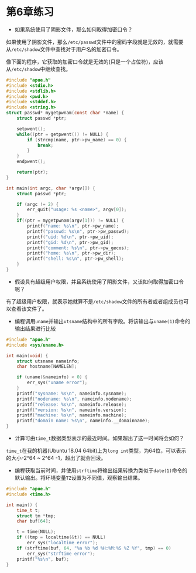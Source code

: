 # 第6章练习

* 如果系统使用了阴影文件，那么如何取得加密口令？

如果使用了阴影文件，那么`/etc/passwd`文件中的密码字段就是无效的，就需要从`/etc/shadow`文件中查找对于用户名的加密口令。

像下面的程序，它获取的加密口令就是无效的(只是一个占位符)，应该从`/etc/shadow`中继续查找。

``` C
#include "apue.h"
#include <stdio.h>
#include <stdlib.h>
#include <pwd.h>
#include <stddef.h>
#include <string.h>
struct passwd* mygetpwnam(const char *name) {
    struct passwd *ptr;

    setpwent();
    while((ptr = getpwent()) != NULL) {
        if (strcmp(name, ptr->pw_name) == 0) {
            break;
        }
    }
    endpwent();

    return(ptr);
}

int main(int argc, char *argv[]) {
    struct passwd *ptr;

    if (argc != 2) {
        err_quit("usage: %s <name>", argv[0]);
    }
    if((ptr = mygetpwnam(argv[1])) != NULL) {
        printf("name: %s\n", ptr->pw_name);
        printf("passwd: %s\n", ptr->pw_passwd);
        printf("uid: %d\n", ptr->pw_uid);
        printf("gid: %d\n", ptr->pw_gid);
        printf("comment: %s\n", ptr->pw_gecos);
        printf("home: %s\n", ptr->pw_dir);
        printf("shell: %s\n", ptr->pw_shell);
    }
}
```

* 假设具有超级用户权限，并且系统使用了阴影文件，又该如何取得加密口令呢？

有了超级用户权限，就表示她就算不是`/etc/shadow`文件的所有者或者组成员也可以查看该文件了。

* 编程调用`uname`并输出`utsname`结构中的所有字段。将该输出与`uname(1)`命令的输出结果进行比较

``` C
#include "apue.h"
#include <sys/uname.h>

int main(void) {
    struct utsname nameinfo;
    char hostname[NAMELEN];

    if (uname(&nameinfo) < 0) {
        err_sys("uname error");
    }
    printf("sysname: %s\n", nameinfo.sysname);
    printf("nodename: %s\n", nameinfo.nodename);
    printf("release: %s\n", nameinfo.release);
    printf("version: %s\n", nameinfo.version);
    printf("machine: %s\n", nameinfo.machine);
    printf("domain name: %s\n", nameinfo.__domainname);
}
```

* 计算可由`time_t`数据类型表示的最近时间。如果超出了这一时间将会如何？

`time_t`在我的机器(Ubuntu 18.04 64bit)上为`long int`类型，为64位，可以表示的大小-2^64 ~ 2^64 -1，超出了就会回滚。

* 编程获取当前时间，并使用`strftime`将输出结果转换为类似于`date(1)`命令的默认输出。将环境变量`TZ`设置为不同值，观察输出结果。

``` C
#include "apue.h"
#include <time.h>

int main() {
    time_t t;
    struct tm *tmp;
    char buf[64];

    t = time(NULL);
    if ((tmp = localtime(&t)) == NULL)
        err_sys("localtime error");
    if (strftime(buf, 64, "%a %b %d %H:%M:%S %Z %Y", tmp) == 0)
        err_sys("strftime error");
    printf("%s\n", buf);
}
```